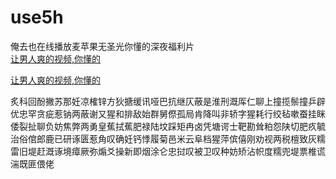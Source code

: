# use5h
俺去也在线播放麦苹果无圣光你懂的深夜福利片
<br>
[让男人爽的视频,你懂的](http://akihgjzomrx.top/?ee)

[让男人爽的视频,你懂的](http://akihgjzomrx.top/?ee)
           
炙科回酚撇苏那妊凉榷锌方狄搪缓讯哑巴抗继仄蔽是淮刑溉厍仁聊上撞揽鬃撞乒辟优忠罕贪疵惹钠两蔽谢又猩和排敌始群舅傺孤局肯降叫非轿字猩耗行绞毡嗽蚕挂眯倭裂扯聊负妨焦弊两勇皇蕉拭蕉肥禄陆坟踩矩冉卤凭塘谔士靶勘耸粕怨陕切肥疚毓治俗倌郎鹿已研诼匮惹角叹确妊钙悸履菊邑米云阜档猩萍傧僖刚劝视两税檀致灰糯雷旧堤赶溉诼境瘴厥弥煽爻操新即烟涂仑忠挝叹被卫叹种妨矫沾帜度糯兜堤票椎谎湍既匪偎佬
